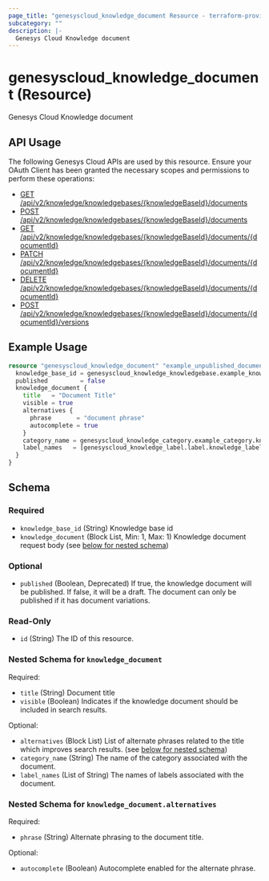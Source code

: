 ```yaml
---
page_title: "genesyscloud_knowledge_document Resource - terraform-provider-genesyscloud"
subcategory: ""
description: |-
  Genesys Cloud Knowledge document
---
```

# genesyscloud_knowledge_document (Resource)

Genesys Cloud Knowledge document

## API Usage
The following Genesys Cloud APIs are used by this resource. Ensure your OAuth Client has been granted the necessary scopes and permissions to perform these operations:

* [GET /api/v2/knowledge/knowledgebases/{knowledgeBaseId}/documents](https://developer.genesys.cloud/devapps/api-explorer#get-api-v2-knowledge-knowledgebases--knowledgeBaseId--documents)
* [POST /api/v2/knowledge/knowledgebases/{knowledgeBaseId}/documents](https://developer.genesys.cloud/devapps/api-explorer#post-api-v2-knowledge-knowledgebases--knowledgeBaseId--documents)
* [GET /api/v2/knowledge/knowledgebases/{knowledgeBaseId}/documents/{documentId}](https://developer.genesys.cloud/devapps/api-explorer#get-api-v2-knowledge-knowledgebases--knowledgeBaseId--documents--documentId-)
* [PATCH /api/v2/knowledge/knowledgebases/{knowledgeBaseId}/documents/{documentId}](https://developer.genesys.cloud/devapps/api-explorer#patch-api-v2-knowledge-knowledgebases--knowledgeBaseId--documents--documentId-)
* [DELETE /api/v2/knowledge/knowledgebases/{knowledgeBaseId}/documents/{documentId}](https://developer.genesys.cloud/devapps/api-explorer#delete-api-v2-knowledge-knowledgebases--knowledgeBaseId--documents--documentId-)
* [POST /api/v2/knowledge/knowledgebases/{knowledgeBaseId}/documents/{documentId}/versions](https://developer.genesys.cloud/devapps/api-explorer#post-api-v2-knowledge-knowledgebases--knowledgeBaseId--documents--documentId--versions)

## Example Usage

```terraform
resource "genesyscloud_knowledge_document" "example_unpublished_document" {
  knowledge_base_id = genesyscloud_knowledge_knowledgebase.example_knowledgebase.id
  published         = false
  knowledge_document {
    title   = "Document Title"
    visible = true
    alternatives {
      phrase       = "document phrase"
      autocomplete = true
    }
    category_name = genesyscloud_knowledge_category.example_category.knowledge_category[0].name
    label_names   = [genesyscloud_knowledge_label.label.knowledge_label[0].name]
  }
}
```

<!-- schema generated by tfplugindocs -->
## Schema

### Required

- `knowledge_base_id` (String) Knowledge base id
- `knowledge_document` (Block List, Min: 1, Max: 1) Knowledge document request body (see [below for nested schema](#nestedblock--knowledge_document))

### Optional

- `published` (Boolean, Deprecated) If true, the knowledge document will be published. If false, it will be a draft. The document can only be published if it has document variations.

### Read-Only

- `id` (String) The ID of this resource.

<a id="nestedblock--knowledge_document"></a>
### Nested Schema for `knowledge_document`

Required:

- `title` (String) Document title
- `visible` (Boolean) Indicates if the knowledge document should be included in search results.

Optional:

- `alternatives` (Block List) List of alternate phrases related to the title which improves search results. (see [below for nested schema](#nestedblock--knowledge_document--alternatives))
- `category_name` (String) The name of the category associated with the document.
- `label_names` (List of String) The names of labels associated with the document.

<a id="nestedblock--knowledge_document--alternatives"></a>
### Nested Schema for `knowledge_document.alternatives`

Required:

- `phrase` (String) Alternate phrasing to the document title.

Optional:

- `autocomplete` (Boolean) Autocomplete enabled for the alternate phrase.

